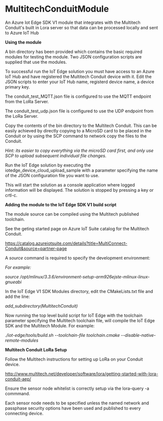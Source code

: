 # MultitechConduitModule
An Azure Iot Edge SDK V1 module that integrates with the Multitech Conduit's built in Lora server so that data can be processed locally and sent to Azure IoT Hub

<b>Using the module</b>

A bin directory has been provided which contains the basic required modules for testing the module. Two JSON configuration scripts are supplied that use the modules.

To successful run the IoT Edge solution you must have access to an Azure IoT Hub and have registered the Multitech Conduit device with it. Edit the JSON scripts to enter your IoT Hub name, registerd device name, a device primary key.

The conduit_test_MQTT.json file is configured to use the MQTT endpoint from the LoRa Server.

The conduit_test_udp.json file is configured to use the UDP endpoint from the LoRa Server.

Copy the contents of the bin directory to the Multitech Conduit. This can be easily achieved by directly copying to a MicroSD card to be placed in the Conduit or by using the SCP command to network copy the files to the Conduit.

<i>Hint: its easier to copy everything via the microSD card first, and only use SCP to upload subsequent individual file changes.</i>

Run the IoT Edge solution by executing the iotedge_device_cloud_upload_sample with a parameter specifying the name of the JSON configuration file you want to use.

This will start the solution as a console application where logged information will be displayed.
The solution is stopped by pressing a key or crtl-c.

<b>Adding the module to the IoT Edge SDK V1 build script</b>

The module source can be compiled using the Multitech published toolchain.

See the geting started page on Azure IoT Suite catalog for the Multitech Conduit.

https://catalog.azureiotsuite.com/details?title=MultiConnect-Conduit&source=partner-page

A <i>source</i> command is required to specify the development environment:

<i>For example:

source /opt/mlinux/3.3.6/environment-setup-arm926ejste-mlinux-linux-gnueabi
</i>

In the IoT Edge V1 SDK Modules directory, edit the CMakeLists.txt file and add the line:

<i>add_subdirectory(MultitechConduit)
</i>

Now running the top level build script for IoT Edge with the toolchain parameter specifying the Multitech toolchain file, will compile the IoT Edge SDK and the Multitech Module. For example:

<i>./iot-edge/tools/build.sh --toolchain-file toolchain.cmake --disable-native-remote-modules</i>

<b>Multitech Conduit LoRa Setup</b>

Follow the Multitech instructions for setting up LoRa on your Conduit device.

http://www.multitech.net/developer/software/lora/getting-started-with-lora-conduit-aep/

Ensure the sensor node whitelist is correctly setup via the lora-query -a commmand.

Each sensor node needs to be specified unless the named network and passphase security options have been used and published to every connecting device.